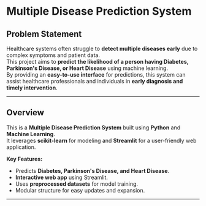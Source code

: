 # Multiple Disease Prediction System

## Problem Statement
Healthcare systems often struggle to **detect multiple diseases early** due to complex symptoms and patient data.  
This project aims to **predict the likelihood of a person having Diabetes, Parkinson's Disease, or Heart Disease** using machine learning.  
By providing an **easy-to-use interface** for predictions, this system can assist healthcare professionals and individuals in **early diagnosis and timely intervention**.

---

## Overview
This is a **Multiple Disease Prediction System** built using **Python** and **Machine Learning**.  
It leverages **scikit-learn** for modeling and **Streamlit** for a user-friendly web application.

**Key Features:**
- Predicts **Diabetes, Parkinson's Disease, and Heart Disease**.
- **Interactive web app** using Streamlit.
- Uses **preprocessed datasets** for model training.
- Modular structure for easy updates and expansion.

---


